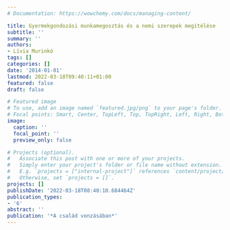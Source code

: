 ```yaml
---
# Documentation: https://wowchemy.com/docs/managing-content/

title: Gyermekgondozási munkamegosztás és a nemi szerepek megítélése
subtitle: ''
summary: ''
authors:
- Lívia Murinkó
tags: []
categories: []
date: '2014-01-01'
lastmod: 2022-03-18T09:40:11+01:00
featured: false
draft: false

# Featured image
# To use, add an image named `featured.jpg/png` to your page's folder.
# Focal points: Smart, Center, TopLeft, Top, TopRight, Left, Right, BottomLeft, Bottom, BottomRight.
image:
  caption: ''
  focal_point: ''
  preview_only: false

# Projects (optional).
#   Associate this post with one or more of your projects.
#   Simply enter your project's folder or file name without extension.
#   E.g. `projects = ["internal-project"]` references `content/project/deep-learning/index.md`.
#   Otherwise, set `projects = []`.
projects: []
publishDate: '2022-03-18T08:40:10.684464Z'
publication_types:
- '6'
abstract: ''
publication: '*A család vonzásában*'
---
```

